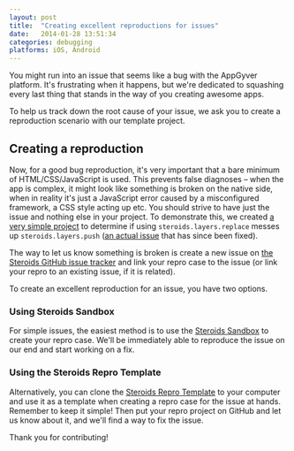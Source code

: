 ```yaml
---
layout: post
title:  "Creating excellent reproductions for issues"
date:   2014-01-28 13:51:34
categories: debugging
platforms: iOS, Android
---
```


You might run into an issue that seems like a bug with the AppGyver platform. It's frustrating when it happens, but we're dedicated to squashing every last thing that stands in the way of you creating awesome apps.

To help us track down the root cause of your issue, we ask you to create a reproduction scenario with our template project.

## Creating a reproduction

Now, for a good bug reproduction, it's very important that a bare minimum of HTML/CSS/JavaScript is used. This prevents false diagnoses – when the app is complex, it might look like something is broken on the native side, when in reality it's just a JavaScript error caused by a misconfigured framework, a CSS style acting up etc. You should strive to have just the issue and nothing else in your project. To demonstrate this, we created [a very simple project](https://github.com/AppGyver/steroids-repro-template/tree/topic/replaces-breaks-layers-push) to determine if using `steroids.layers.replace` messes up `steroids.layers.push` ([an actual issue](https://github.com/AppGyver/scanner/issues/101) that has since been fixed).

The way to let us know something is broken is create a new issue on [the Steroids GitHub issue tracker](https://github.com/AppGyver/steroids/issues) and link your repro case to the issue (or link your repro to an existing issue, if it is related).

To create an excellent reproduction for an issue, you have two options.

### Using Steroids Sandbox

For simple issues, the easiest method is to use the [Steroids Sandbox](http://sandbox.appgyver.com) to create your repro case. We'll be immediately able to reproduce the issue on our end and start working on a fix.

### Using the Steroids Repro Template

Alternatively, you can clone the [Steroids Repro Template](https://github.com/AppGyver/steroids-repro-template) to your computer and use it as a template when creating a repro case for the issue at hands. Remember to keep it simple! Then put your repro project on GitHub and let us know about it, and we'll find a way to fix the issue.

Thank you for contributing!
